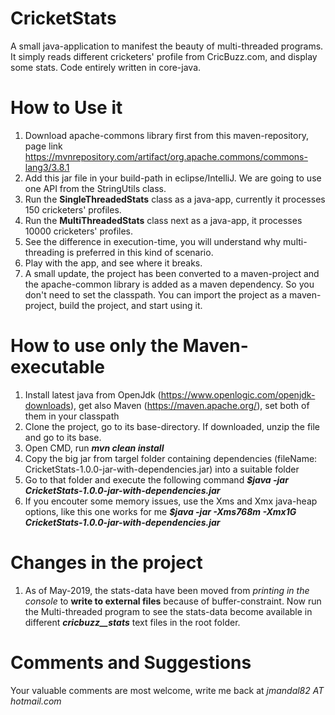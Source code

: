# CricketStats
A small java-application to manifest the beauty of multi-threaded programs. It simply reads different cricketers' profile from CricBuzz.com, and display some stats. Code entirely written in core-java.

# How to Use it
1. Download apache-commons library first from this maven-repository, page link https://mvnrepository.com/artifact/org.apache.commons/commons-lang3/3.8.1
2. Add this jar file in your build-path in eclipse/IntelliJ. We are going to use one API from the StringUtils class.
3. Run the **SingleThreadedStats** class as a java-app, currently it processes 150 cricketers' profiles.
4. Run the **MultiThreadedStats** class next as a java-app, it processes 10000 cricketers' profiles.
5. See the difference in execution-time, you will understand why multi-threading is preferred in this kind of scenario.
6. Play with the app, and see where it breaks.
7. A small update, the project has been converted to a maven-project and the apache-common library is added as a maven dependency. So you don't need to set the classpath. You can import the project as a maven-project, build the project, and start using it.

# How to use only the Maven-executable
1. Install latest java from OpenJdk (https://www.openlogic.com/openjdk-downloads), get also Maven (https://maven.apache.org/), set both of them in your classpath
2. Clone the project, go to its base-directory. If downloaded, unzip the file and go to its base.
3. Open CMD, run _**mvn clean install**_
4. Copy the big jar from targel folder containing dependencies (fileName: CricketStats-1.0.0-jar-with-dependencies.jar) into a suitable folder
5. Go to that folder and execute the following command  _**$java -jar CricketStats-1.0.0-jar-with-dependencies.jar**_
6. If you encouter some memory issues, use the Xms and Xmx java-heap options, like this one works for me
_**$java -jar -Xms768m -Xmx1G CricketStats-1.0.0-jar-with-dependencies.jar**_

# Changes in the project
1. As of May-2019, the stats-data have been moved from *printing in the console* to **write to external files** because of buffer-constraint. Now run the Multi-threaded program to see the stats-data become available in different ***cricbuzz_<game-type>_stats*** text files in the root folder. 

# Comments and Suggestions
Your valuable comments are most welcome, write me back at *jmandal82 AT hotmail.com*
